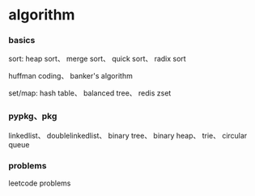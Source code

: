 # algorithm

### basics

sort: heap sort、 merge sort、 quick sort、 radix sort

huffman coding、 banker's algorithm

set/map: hash table、 balanced tree、 redis zset

### pypkg、pkg

linkedlist、 doublelinkedlist、 binary tree、 binary heap、 trie、 circular queue

### problems

leetcode problems
